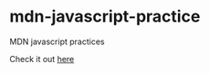 # mdn-javascript-practice
MDN javascript practices

Check it out [here](https://mateusgomes01.github.io/mdn-javascript-practice/)